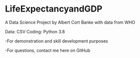 # LifeExpectancyandGDP
A Data Science Project by Albert Cort Banke with data from WHO

Data: CSV
Coding: Python 3.8


-For demonstration and skill development purposes

-For questions, contact me here on GitHub


